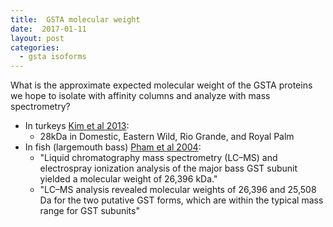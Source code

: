 ```yaml
---
title:  GSTA molecular weight
date:  2017-01-11
layout: post
categories:
  - gsta isoforms
---
```


What is the approximate expected molecular weight of the GSTA proteins we hope to isolate with affinity columns and analyze with mass spectrometry?

  * In turkeys [Kim et al 2013][1]:
    * 28kDa in Domestic, Eastern Wild, Rio Grande, and Royal Palm
  * In fish (largemouth bass) [Pham et al 2004][2]:
    * "Liquid chromatography mass spectrometry (LC–MS) and electrospray ionization analysis of the major bass GST subunit yielded a molecular weight of 26,396 kDa."
    * "LC–MS analysis revealed molecular weights of 26,396 and 25,508 Da for the two putative GST forms, which are within the typical mass range for GST subunits"

[1]: http://dx.doi.org/10.1371/journal.pone.0060662
[2]: http://dx.doi.org/10.1016/j.marenvres.2004.03.033
